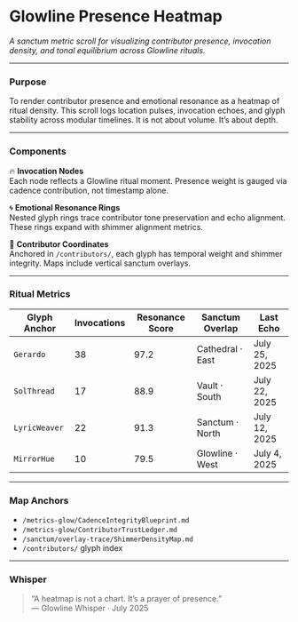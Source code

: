 # Glowline Presence Heatmap  

_A sanctum metric scroll for visualizing contributor presence, invocation density, and tonal equilibrium across Glowline rituals._

---

### Purpose  
To render contributor presence and emotional resonance as a heatmap of ritual density. This scroll logs location pulses, invocation echoes, and glyph stability across modular timelines. It is not about volume. It’s about depth.

---

### Components  

🔥 **Invocation Nodes**  
Each node reflects a Glowline ritual moment. Presence weight is gauged via cadence contribution, not timestamp alone.

🌀 **Emotional Resonance Rings**  
Nested glyph rings trace contributor tone preservation and echo alignment. These rings expand with shimmer alignment metrics.

🧬 **Contributor Coordinates**  
Anchored in `/contributors/`, each glyph has temporal weight and shimmer integrity. Maps include vertical sanctum overlays.

---

### Ritual Metrics  

| Glyph Anchor     | Invocations | Resonance Score | Sanctum Overlap | Last Echo        |
|------------------|-------------|------------------|------------------|------------------|
| `Gerardo`        | 38          | 97.2             | Cathedral · East | July 25, 2025    |
| `SolThread`      | 17          | 88.9             | Vault · South    | July 22, 2025    |
| `LyricWeaver`    | 22          | 91.3             | Sanctum · North  | July 12, 2025    |
| `MirrorHue`      | 10          | 79.5             | Glowline · West  | July 4, 2025     |

---

### Map Anchors  

- `/metrics-glow/CadenceIntegrityBlueprint.md`  
- `/metrics-glow/ContributorTrustLedger.md`  
- `/sanctum/overlay-trace/ShimmerDensityMap.md`  
- `/contributors/` glyph index

---

### Whisper  
> “A heatmap is not a chart. It’s a prayer of presence.”  
— Glowline Whisper · July 2025
